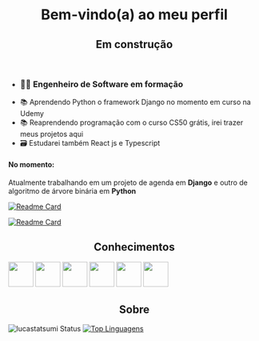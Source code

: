  
<h1 align="center"> Bem-vindo(a) ao meu perfil</h1>
<h2 align="center"> Em construção</h2>

<br>

<ul>
 <li> <h3> 👨‍💻 Engenheiro de Software em formação</h3> </li>
 <li> 📚 Aprendendo Python o framework Django no momento em curso na Udemy</li>
 <li> 📚 Reaprendendo programação com o curso CS50 grátis, irei trazer meus projetos aqui</li>
 <li> 🗃 Estudarei também React js e Typescript</li>
</ul>

####  No momento: 

Atualmente trabalhando em um projeto de agenda em **Django** e outro de algoritmo de árvore binária em **Python**

[![Readme Card](https://github-readme-stats.vercel.app/api/pin/?username=lucastatsumi&repo=ProjetoAgenda)](https://github.com/lucastatsumi/ProjetoAgenda.git)

[![Readme Card](https://github-readme-stats.vercel.app/api/pin/?username=lucastatsumi&repo=arvorebinaria)](https://github.com/lucastatsumi/arvorebinaria.git)


<h2 align="center">Conhecimentos </h2>

<img src="https://camo.githubusercontent.com/0fd2667849df9f18b863a2fc9fdf275d28c0e69bae657009213dbbba08295d02/68747470733a2f2f7261772e6769746875622e636f6d2f436972636c6543492d5075626c69632f63696d672d707974686f6e2f6d61737465722f696d672f636972636c652d707974686f6e2e7376673f73616e6974697a653d74727565" width=50/> <img src="https://icon-library.com/images/django-icon/django-icon-0.jpg" width=50/> <img src="https://cdn-icons-png.flaticon.com/512/919/919827.png" width=50/> <img src="https://cdn-icons-png.flaticon.com/512/919/919826.png" width=50/>
<img src="https://cdn.iconscout.com/icon/free/png-256/free-javascript-2038874-1720087.png" width=50> <img src="https://cdn.iconscout.com/icon/free/png-256/free-flask-51-285137.png?f=webp" width=50>

<h2 align="center">Sobre </h2>

![lucastatsumi Status](https://github-readme-stats.vercel.app/api?username=lucastatsumi&show_icons=true)
[![Top Linguagens](https://github-readme-stats.vercel.app/api/top-langs/?username=lucastatsumi&layout=compact)](https://github.com/anuraghazra/github-readme-stats)

<!--
**Luketuner123/Luketuner123** is a ✨ _special_ ✨ repository because its `README.md` (this file) appears on your GitHub profile.

Here are some ideas to get you started:

- 🔭 I’m currently working on ...
- 🌱 I’m currently learning ...
- 👯 I’m looking to collaborate on ...
- 🤔 I’m looking for help with ...
- 💬 Ask me about ...
- 📫 How to reach me: ...
- 😄 Pronouns: ...
- ⚡ Fun fact: ...
-->
